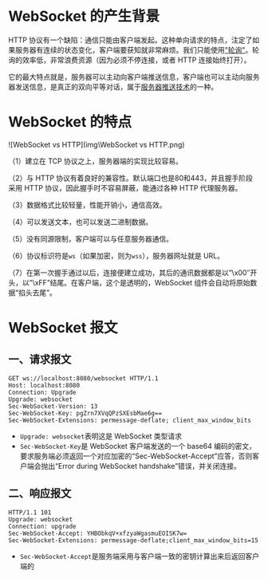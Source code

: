 # WebSocket 的产生背景

HTTP 协议有一个缺陷：通信只能由客户端发起。这种单向请求的特点，注定了如果服务器有连续的状态变化，客户端要获知就非常麻烦。我们只能使用["轮询"](https://www.pubnub.com/blog/2014-12-01-http-long-polling/)。轮询的效率低，非常浪费资源（因为必须不停连接，或者 HTTP 连接始终打开）。

它的最大特点就是，服务器可以主动向客户端推送信息，客户端也可以主动向服务器发送信息，是真正的双向平等对话，属于[服务器推送技术](https://en.wikipedia.org/wiki/Push_technology)的一种。

# WebSocket 的特点

![WebSocket vs HTTP](img\WebSocket vs HTTP.png)

（1）建立在 TCP 协议之上，服务器端的实现比较容易。

（2）与 HTTP 协议有着良好的兼容性。默认端口也是80和443，并且握手阶段采用 HTTP 协议，因此握手时不容易屏蔽，能通过各种 HTTP 代理服务器。

（3）数据格式比较轻量，性能开销小，通信高效。

（4）可以发送文本，也可以发送二进制数据。

（5）没有同源限制，客户端可以与任意服务器通信。

（6）协议标识符是`ws`（如果加密，则为`wss`），服务器网址就是 URL。

（7）在第一次握手通过以后，连接便建立成功，其后的通讯数据都是以”\x00″开头，以”\xFF”结尾。在客户端，这个是透明的，WebSocket 组件会自动将原始数据“掐头去尾”。

# WebSocket 报文

## 一、请求报文

```http
GET ws://localhost:8080/websocket HTTP/1.1
Host: localhost:8080
Connection: Upgrade
Upgrade: websocket
Sec-WebSocket-Version: 13
Sec-WebSocket-Key: pgZrn7XVqQPzSXEsbMae6g==
Sec-WebSocket-Extensions: permessage-deflate; client_max_window_bits
```

- `Upgrade: websocket`表明这是 WebSocket 类型请求
- `Sec-WebSocket-Key`是 WebSocket 客户端发送的一个 base64 编码的密文，要求服务端必须返回一个对应加密的“Sec-WebSocket-Accept”应答，否则客户端会抛出“Error during WebSocket handshake”错误，并关闭连接。

## 二、响应报文

```http
HTTP/1.1 101
Upgrade: websocket
Connection: upgrade
Sec-WebSocket-Accept: YHBObkqV+xfzyaWgasmuEOISK7w=
Sec-WebSocket-Extensions: permessage-deflate;client_max_window_bits=15
```

- `Sec-WebSocket-Accept`是服务端采用与客户端一致的密钥计算出来后返回客户端的

